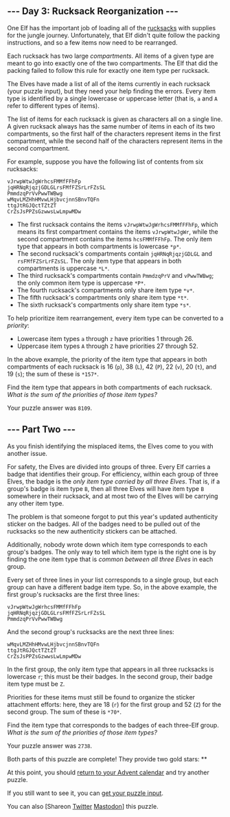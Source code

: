 \--- Day 3: Rucksack Reorganization ---
----------

One Elf has the important job of loading all of
the [rucksacks](https://en.wikipedia.org/wiki/Rucksack) with supplies for the jungle
journey. Unfortunately, that Elf didn't quite follow the packing instructions, and so a
few items now need to be rearranged.

Each rucksack has two large *compartments*. All items of a given type are meant to go
into exactly one of the two compartments. The Elf that did the packing failed to follow
this rule for exactly one item type per rucksack.

The Elves have made a list of all of the items currently in each rucksack (your puzzle
input), but they need your help finding the errors. Every item type is identified by a
single lowercase or uppercase letter (that is, `a` and `A` refer to different types of
items).

The list of items for each rucksack is given as characters all on a single line. A given
rucksack always has the same number of items in each of its two compartments, so the
first half of the characters represent items in the first compartment, while the second
half of the characters represent items in the second compartment.

For example, suppose you have the following list of contents from six rucksacks:

```
vJrwpWtwJgWrhcsFMMfFFhFp
jqHRNqRjqzjGDLGLrsFMfFZSrLrFZsSL
PmmdzqPrVvPwwTWBwg
wMqvLMZHhHMvwLHjbvcjnnSBnvTQFn
ttgJtRGJQctTZtZT
CrZsJsPPZsGzwwsLwLmpwMDw

```

* The first rucksack contains the items `vJrwpWtwJgWrhcsFMMfFFhFp`, which means its
  first compartment contains the items `vJrwpWtwJgWr`, while the second compartment
  contains the items `hcsFMMfFFhFp`. The only item type that appears in both
  compartments is lowercase `*p*`.
* The second rucksack's compartments contain `jqHRNqRjqzjGDLGL` and `rsFMfFZSrLrFZsSL`.
  The only item type that appears in both compartments is uppercase `*L*`.
* The third rucksack's compartments contain `PmmdzqPrV` and `vPwwTWBwg`; the only common
  item type is uppercase `*P*`.
* The fourth rucksack's compartments only share item type `*v*`.
* The fifth rucksack's compartments only share item type `*t*`.
* The sixth rucksack's compartments only share item type `*s*`.

To help prioritize item rearrangement, every item type can be converted to a *priority*:

* Lowercase item types `a` through `z` have priorities 1 through 26.
* Uppercase item types `A` through `Z` have priorities 27 through 52.

In the above example, the priority of the item type that appears in both compartments of
each rucksack is 16 (`p`), 38 (`L`), 42 (`P`), 22 (`v`), 20 (`t`), and 19 (`s`); the sum
of these is `*157*`.

Find the item type that appears in both compartments of each rucksack. *What is the sum
of the priorities of those item types?*

Your puzzle answer was `8109`.

\--- Part Two ---
----------

As you finish identifying the misplaced items, the Elves come to you with another issue.

For safety, the Elves are divided into groups of three. Every Elf carries a badge that
identifies their group. For efficiency, within each group of three Elves, the badge is
the *only item type carried by all three Elves*. That is, if a group's badge is item
type `B`, then all three Elves will have item type `B` somewhere in their rucksack, and
at most two of the Elves will be carrying any other item type.

The problem is that someone forgot to put this year's updated authenticity sticker on
the badges. All of the badges need to be pulled out of the rucksacks so the new
authenticity stickers can be attached.

Additionally, nobody wrote down which item type corresponds to each group's badges. The
only way to tell which item type is the right one is by finding the one item type that
is *common between all three Elves* in each group.

Every set of three lines in your list corresponds to a single group, but each group can
have a different badge item type. So, in the above example, the first group's rucksacks
are the first three lines:

```
vJrwpWtwJgWrhcsFMMfFFhFp
jqHRNqRjqzjGDLGLrsFMfFZSrLrFZsSL
PmmdzqPrVvPwwTWBwg

```

And the second group's rucksacks are the next three lines:

```
wMqvLMZHhHMvwLHjbvcjnnSBnvTQFn
ttgJtRGJQctTZtZT
CrZsJsPPZsGzwwsLwLmpwMDw

```

In the first group, the only item type that appears in all three rucksacks is
lowercase `r`; this must be their badges. In the second group, their badge item type
must be `Z`.

Priorities for these items must still be found to organize the sticker attachment
efforts: here, they are 18 (`r`) for the first group and 52 (`Z`) for the second group.
The sum of these is `*70*`.

Find the item type that corresponds to the badges of each three-Elf group. *What is the
sum of the priorities of those item types?*

Your puzzle answer was `2738`.

Both parts of this puzzle are complete! They provide two gold stars: \*\*

At this point, you should [return to your Advent calendar](/2022) and try another
puzzle.

If you still want to see it, you can [get your puzzle input](3/input).

You can
also [Shareon [Twitter](https://twitter.com/intent/tweet?text=I%27ve+completed+%22Rucksack+Reorganization%22+%2D+Day+3+%2D+Advent+of+Code+2022&url=https%3A%2F%2Fadventofcode%2Ecom%2F2022%2Fday%2F3&related=ericwastl&hashtags=AdventOfCode) [Mastodon](javascript:void(0);)]
this puzzle.